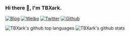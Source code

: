### Hi there 👋, I'm TBXark.

[![Blog](https://img.shields.io/badge/Blog-444.svg)](https://www.tbxark.com)
[![Weibo](https://img.shields.io/badge/Weibo-ff2000.svg)](https://weibo.com/tbxark)
[![Twitter](https://img.shields.io/badge/Twitter-1190df.svg)](https://twitter.com/tbxark)
[![Github](https://img.shields.io/github/followers/tbxark?label=Follow&style=social)](https://github.com/tbxark)


![TBXark's github top languages](https://tbxark-github-stats.vercel.app/api/top-langs/?username=tbxark&theme=dark&hide=html,css&exclude_repo=bg)
![TBXark's github stats](https://tbxark-github-stats.vercel.app/api?username=tbxark&show_icons=true&theme=dark&count_private=true&line_height=40)
